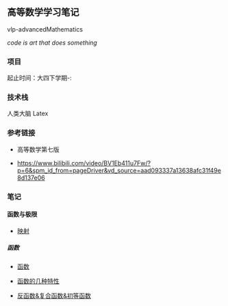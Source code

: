 ## 高等数学学习笔记

vlp-advancedMathematics

_code is art that does something_

### 项目

起止时间：大四下学期-:

### 技术栈

人类大脑 Latex

### 参考链接

* 高等数学第七版

* https://www.bilibili.com/video/BV1Eb411u7Fw/?p=6&spm_id_from=pageDriver&vd_source=aad093337a13638afc31f49e8d137e06

### 笔记

#### 函数与极限

* [映射](./notes/函数与极限/映射.md)

##### 函数

* [函数](./notes/函数与极限/函数.md)

* [函数的几种特性](./notes/函数与极限/函数的几种特性.md)

* [反函数&复合函数&初等函数](./notes/函数与极限/反函数复合函数初等函数.md)